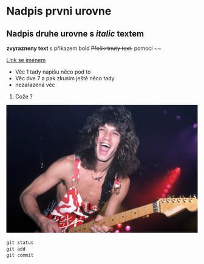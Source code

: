 # Nadpis prvni urovne

## Nadpis druhe urovne s *italic* textem

__zvyrazneny text__ s přikazem bold
~~Přeškrtnuty text.~~ pomocí ~~

[Link se jménem](https://www.youtube.com/watch?v=QLd7lYUoaFc&list=RDQLd7lYUoaFc&index=1 "Remix na YouTube")

* Věc 1
tady napíšu něco pod to
* Věc dve 7
a pak zkusim ještě něco tady
* nezařazená věc
1. Cože ?
 
![Eddie](/eddie.jpg "Eddie")


```vhdl
git status
git add
git commit
```
